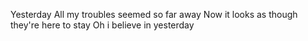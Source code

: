 Yesterday
All my troubles seemed so far away
Now it looks as though they're here to stay
Oh i believe in yesterday

